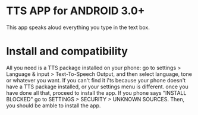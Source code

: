 # TTS APP for ANDROID 3.0+
This app speaks aloud everything you type in the text box.
# Install and compatibility
All you need is a TTS package installed on your phone: go to settings > Language & input > Text-To-Speech Output, and then select language, tone or whatever you want. If you can't find it i'ts because your phone doesn't have a TTS package installed, or your settings menu is different. once you have done all that, proceed to install the app. If you phone says "INSTALL BLOCKED" go to SETTINGS > SECURITY > UNKNOWN SOURCES. Then, you should be amble to install the app.

